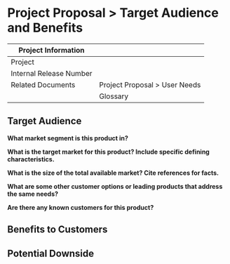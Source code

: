 # Project Proposal > Target Audience and Benefits

| Project Information     |                               |
| ----------------------- | ----------------------------- |
| Project                 |                               |
| Internal Release Number |                               |
| Related Documents       | Project Proposal > User Needs |
|                         | Glossary                      |

## Target Audience

**What market segment is this product in?**

**What is the target market for this product? Include specific defining characteristics.**

**What is the size of the total available market? Cite references for facts.**

**What are some other customer options or leading products that address the same needs?**

**Are there any known customers for this product?**

## Benefits to Customers
[comment]: # (List high-level benefits that this product will provide. For each, identify the type of customer or user that will benefit. Each benefit should be in real-world terms, not involving just this product itself. You may want to highlight benefits that are not offered by competing products. Benefits to the development organization should be listed in Risks and Rewards.)

## Potential Downside
[comment]: # (Could anyone be harmed or put at a disadvantage because of your system? List as above. Note, these are not risks to the success of your implementation, assume that you build the system as specified on time.)